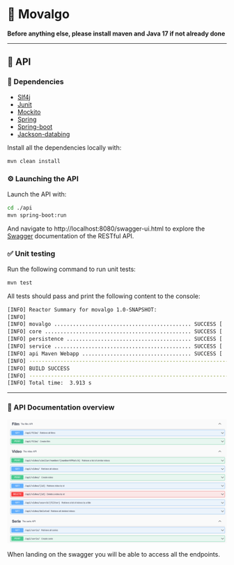 # :movie_camera: Movalgo

**Before anything else, please install maven and Java 17 if not already done**

---

## :book: API

### :bookmark_tabs: Dependencies

- [Slf4j](http://www.slf4j.org)
- [Junit](https://junit.org/junit5/)
- [Mockito](https://github.com/mockito/mockito)
- [Spring](https://spring.io/projects/spring-framework)
- [Spring-boot](https://spring.io/projects/spring-boot)
- [Jackson-databing](http://github.com/FasterXML/jackson)

Install all the dependencies locally with:

```bash
mvn clean install
```

### :gear: Launching the API

Launch the API with:

```bash
cd ./api
mvn spring-boot:run
```

And navigate to http://localhost:8080/swagger-ui.html to explore the [Swagger](https://springdoc.org/) documentation of the RESTful API.

### :white_check_mark: Unit testing

Run the following command to run unit tests:

```bash
mvn test
```

All tests should pass and print the following content to the console:

```bash
[INFO] Reactor Summary for movalgo 1.0-SNAPSHOT:
[INFO]
[INFO] movalgo ............................................ SUCCESS [  0.023 s]
[INFO] core ............................................... SUCCESS [  0.391 s]
[INFO] persistence ........................................ SUCCESS [  1.931 s]
[INFO] service ............................................ SUCCESS [  1.364 s]
[INFO] api Maven Webapp ................................... SUCCESS [  0.137 s]
[INFO] ------------------------------------------------------------------------
[INFO] BUILD SUCCESS
[INFO] ------------------------------------------------------------------------
[INFO] Total time:  3.913 s
```

---

### :eyes: API Documentation overview

![Swagger Dashboard](assets/swagger_overview.png)

When landing on the swagger you will be able to access all the endpoints.
